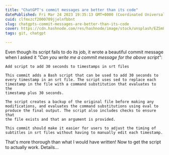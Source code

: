 ```yaml
---
title: "ChatGPT's commit messages are better than its code"
datePublished: Fri Mar 24 2023 19:35:13 GMT+0000 (Coordinated Universal Time)
cuid: clfmxzcf2000709jjelnfbbnt
slug: chatgpts-commit-messages-are-better-than-its-code
cover: https://cdn.hashnode.com/res/hashnode/image/stock/unsplash/EZSm8xRjnX0/upload/e41b94f3575bbc8882f65fddd8cf8026.jpeg
tags: git, chatgpt

---
```


Even though its script fails to do its job, it wrote a beautiful commit message when I asked it *"Can you write me a commit message for the above script"*:

```plaintext
Add script to add 30 seconds to timestamps in srt files

This commit adds a Bash script that can be used to add 30 seconds to
every timestamp in an srt file. The script uses sed to replace each
timestamp in the file with a command substitution that evaluates to the
timestamp plus 30 seconds.

The script creates a backup of the original file before making any
modifications, and evaluates the command substitutions using eval to
produce the final output. The script also includes checks to ensure that
the file exists and that an argument is provided.

This commit should make it easier for users to adjust the timing of
subtitles in srt files without having to manually edit each timestamp.
```

That's more thorough than what I would have written! Now to get the script to actually work. Details...